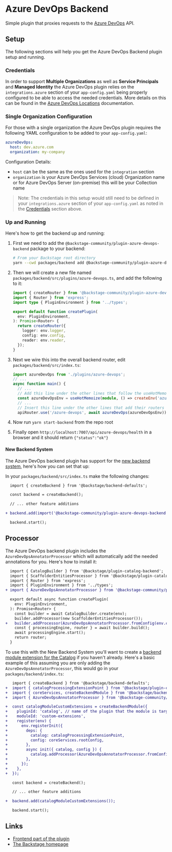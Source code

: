 # Azure DevOps Backend

Simple plugin that proxies requests to the [Azure DevOps](https://docs.microsoft.com/en-us/rest/api/azure/devops/?view=azure-devops-rest-6.1) API.

## Setup

The following sections will help you get the Azure DevOps Backend plugin setup and running.

### Credentials

In order to support **Multiple Organizations** as well as **Service Principals** and **Managed Identity** the Azure DevOps plugin relies on the `integrations.azure` section of your `app-config.yaml` being properly configured to be able to access the needed credentials. More details on this can be found in the [Azure DevOps Locations](https://backstage.io/docs/integrations/azure/locations) documentation.

### Single Organization Configuration

For those with a single organization the Azure DevOps plugin requires the following YAML configuration to be added to your `app-config.yaml`:

```yaml
azureDevOps:
  host: dev.azure.com
  organization: my-company
```

Configuration Details:

- `host` can be the same as the ones used for the `integration` section
- `organization` is your Azure DevOps Services (cloud) Organization name or for Azure DevOps Server (on-premise) this will be your Collection name

> Note: The credentials in this setup would still need to be defined in your `integrations.azure` section of your `app-config.yaml` as noted in the [Credentials](#credentials) section above.

### Up and Running

Here's how to get the backend up and running:

1. First we need to add the `@backstage-community/plugin-azure-devops-backend` package to your backend:

   ```sh
   # From your Backstage root directory
   yarn --cwd packages/backend add @backstage-community/plugin-azure-devops-backend
   ```

2. Then we will create a new file named `packages/backend/src/plugins/azure-devops.ts`, and add the
   following to it:

   ```ts
   import { createRouter } from '@backstage-community/plugin-azure-devops-backend';
   import { Router } from 'express';
   import type { PluginEnvironment } from '../types';

   export default function createPlugin(
     env: PluginEnvironment,
   ): Promise<Router> {
     return createRouter({
       logger: env.logger,
       config: env.config,
       reader: env.reader,
     });
   }
   ```

3. Next we wire this into the overall backend router, edit `packages/backend/src/index.ts`:

   ```ts
   import azureDevOps from './plugins/azure-devops';
   // ...
   async function main() {
     // ...
     // Add this line under the other lines that follow the useHotMemoize pattern
     const azureDevOpsEnv = useHotMemoize(module, () => createEnv('azure-devops'));
     // ...
     // Insert this line under the other lines that add their routers to apiRouter in the same way
     apiRouter.use('/azure-devops', await azureDevOps(azureDevOpsEnv));
   ```

4. Now run `yarn start-backend` from the repo root
5. Finally open `http://localhost:7007/api/azure-devops/health` in a browser and it should return `{"status":"ok"}`

#### New Backend System

The Azure DevOps backend plugin has support for the [new backend system](https://backstage.io/docs/backend-system/), here's how you can set that up:

In your `packages/backend/src/index.ts` make the following changes:

```diff
  import { createBackend } from '@backstage/backend-defaults';

  const backend = createBackend();

  // ... other feature additions

+ backend.add(import('@backstage-community/plugin-azure-devops-backend'));

  backend.start();
```

## Processor

The Azure DevOps backend plugin includes the `AzureDevOpsAnnotatorProcessor` which will automatically add the needed annotations for you. Here's how to install it:

```diff
  import { CatalogBuilder } from '@backstage/plugin-catalog-backend';
  import { ScaffolderEntitiesProcessor } from '@backstage/plugin-catalog-backend-module-scaffolder-entity-model';
  import { Router } from 'express';
  import { PluginEnvironment } from '../types';
+ import { AzureDevOpsAnnotatorProcessor } from '@backstage-community/plugin-azure-devops-backend';

  export default async function createPlugin(
    env: PluginEnvironment,
  ): Promise<Router> {
    const builder = await CatalogBuilder.create(env);
    builder.addProcessor(new ScaffolderEntitiesProcessor());
+   builder.addProcessor(AzureDevOpsAnnotatorProcessor.fromConfig(env.config));
    const { processingEngine, router } = await builder.build();
    await processingEngine.start();
    return router;
  }
```

To use this with the New Backend System you'll want to create a [backend module extension for the Catalog](https://backstage.io/docs/backend-system/building-backends/migrating#other-catalog-extensions) if you haven't already. Here's a basic example of this assuming you are only adding the `AzureDevOpsAnnotatorProcessor`, this would go in your `packages/backend/index.ts`:

```diff
   import { createBackend } from '@backstage/backend-defaults';
+  import { catalogProcessingExtensionPoint } from '@backstage/plugin-catalog-node/alpha';
+  import { coreServices, createBackendModule } from '@backstage/backend-plugin-api';
+  import { AzureDevOpsAnnotatorProcessor } from '@backstage-community/plugin-azure-devops-backend';

+  const catalogModuleCustomExtensions = createBackendModule({
+    pluginId: 'catalog', // name of the plugin that the module is targeting
+    moduleId: 'custom-extensions',
+    register(env) {
+      env.registerInit({
+        deps: {
+          catalog: catalogProcessingExtensionPoint,
+          config: coreServices.rootConfig,
+        },
+        async init({ catalog, config }) {
+          catalog.addProcessor(AzureDevOpsAnnotatorProcessor.fromConfig(config));
+        },
+      });
+    },
+  });

   const backend = createBackend();

   // ... other feature additions

+  backend.add(catalogModuleCustomExtensions());

   backend.start();
```

## Links

- [Frontend part of the plugin](https://github.com/backstage/backstage/tree/master/plugins/azure-devops)
- [The Backstage homepage](https://backstage.io)
